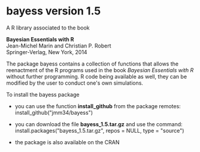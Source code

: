 # bayess version 1.5

A R library associated to the book  

**Bayesian Essentials with R**  
Jean-Michel Marin and Christian P. Robert  
Springer-Verlag, New York, 2014  

The package bayess contains a collection of functions that allows the reenactment of the R programs used in the book *Bayesian Essentials with R* without further programming. R code being available as well, they can be modified by the user to conduct one's own simulations.

To install the bayess package

- you can use the function **install_github** from the package remotes:  
install_github("jmm34/bayess")  

- you can download the file **bayess_1.5.tar.gz** and use the command:  
install.packages("bayess_1.5.tar.gz", repos = NULL, type = "source")

- the package is also available on the CRAN
